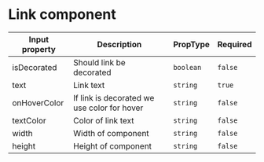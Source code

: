 # Link component

| Input property  | Description | PropType | Required |
| ------------- | ------------- | ------------- | ------------- |
| isDecorated  | Should link be decorated  | ```boolean``` | ```false``` |
| text  | Link text  | ```string``` | ```true``` |
| onHoverColor  | If link is decorated we use color for hover  | ```string``` | ```false``` |
| textColor | Color of link text  | ```string``` | ```false``` |
| width  | Width of component  | ```string``` | ```false``` |
| height  | Height of component  | ```string``` | ```false``` |